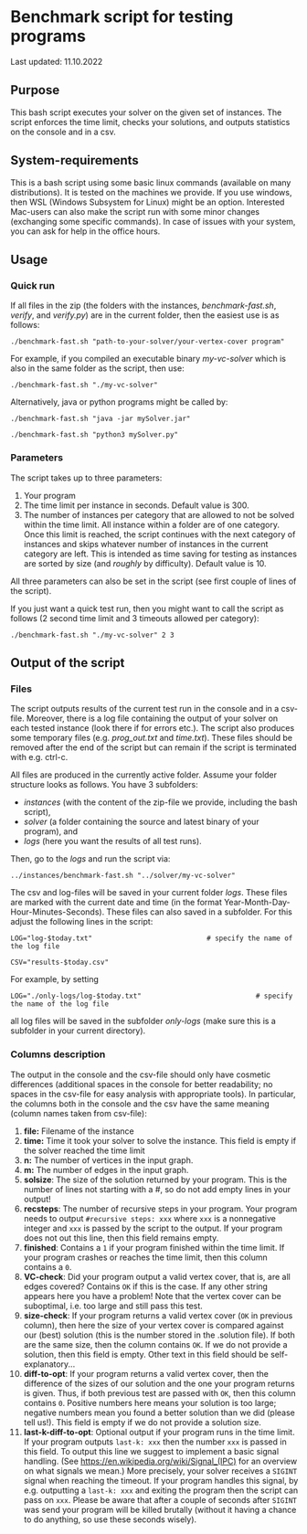 # Benchmark script for testing programs

Last updated: 11.10.2022

## Purpose

This bash script executes your solver on the given set of instances. 
The script enforces the time limit, checks your solutions, and outputs statistics on the console and in a csv. 

## System-requirements

This is a bash script using some basic linux commands (available on many distributions). 
It is tested on the machines we provide.
If you use windows, then WSL (Windows Subsystem for Linux) might be an option.
Interested Mac-users can also make the script run with some minor changes (exchanging some specific commands).
In case of issues with your system, you can ask for help in the office hours.

## Usage

### Quick run

If all files in the zip (the folders with the instances, *benchmark-fast.sh*, *verify*, and *verify.py*) are in the current folder, then the easiest use is as follows:

```
./benchmark-fast.sh "path-to-your-solver/your-vertex-cover program"
```

For example, if you compiled an executable binary *my-vc-solver* which is also in the same folder as the script, then use:

```
./benchmark-fast.sh "./my-vc-solver"
```

Alternatively, java or python programs might be called by:

```
./benchmark-fast.sh "java -jar mySolver.jar"

./benchmark-fast.sh "python3 mySolver.py"
```

### Parameters

The script takes up to three parameters:

1. Your program
2. The time limit per instance in seconds. Default value is 300.
3. The number of instances per category that are allowed to not be solved within the time limit. 
All instance within a folder are of one category.
Once this limit is reached, the script continues with the next category of instances and skips whatever number of instances in the current category are left. This is intended as time saving for testing as instances are sorted by size (and *roughly* by difficulty). Default value is 10.

All three parameters can also be set in the script (see first couple of lines of the script).

If you just want a quick test run, then you might want to call the script as follows (2 second time limit and 3 timeouts allowed per category):

```
./benchmark-fast.sh "./my-vc-solver" 2 3
```

## Output of the script

### Files

The script outputs results of the current test run in the console and in a csv-file. 
Moreover, there is a log file containing the output of your solver on each tested instance (look there if for errors etc.).
The script also produces some temporary files (e.g. *prog_out.txt* and *time.txt*). These files should be removed after the end of the script but can remain if the script is terminated with e.g. ctrl-c.

All files are produced in the currently active folder. Assume your folder structure looks as follows. You have 3 subfolders:

 - *instances* (with the content of the zip-file we provide, including the bash script), 
 - *solver* (a folder containing the source and latest binary of your program), and 
 - *logs* (here you want the results of all test runs).

Then, go to the *logs* and run the script via:

```
../instances/benchmark-fast.sh "../solver/my-vc-solver"
```

The csv and log-files will be saved in your current folder *logs*. These files are marked with the current date and time (in the format Year-Month-Day-Hour-Minutes-Seconds).
These files can also saved in a subfolder. For this adjust the following lines in the script:

```
LOG="log-$today.txt"							# specify the name of the log file

CSV="results-$today.csv"
```

For example, by setting
```
LOG="./only-logs/log-$today.txt"							# specify the name of the log file
```
all log files will be saved in the subfolder *only-logs* (make sure this is a subfolder in your current directory).

### Columns description

The output in the console and the csv-file should only have cosmetic differences (additional spaces in the console for better readability; no spaces in the csv-file for easy analysis with appropriate tools).
In particular, the columns both in the console and the csv have the same meaning (column names taken from csv-file):

1. **file:** Filename of the instance
2. **time:** Time it took your solver to solve the instance. This field is empty if the solver reached the time limit
3. **n:** The number of vertices in the input graph.
3. **m:** The number of edges in the input graph.
4. **solsize**: The size of the solution returned by your program. This is the number of lines not starting with a #, so do not add empty lines in your output!
5. **recsteps**: The number of recursive steps in your program. Your program needs to output ``#recursive steps: xxx`` where ``xxx`` is a nonnegative integer and ``xxx`` is passed by the script to the output. If your program does not out this line, then this field remains empty.
6. **finished**: Contains a ``1`` if your program finished within the time limit. If your program crashes or reaches the time limit, then this column contains a ``0``.
7. **VC-check**: Did your program output a valid vertex cover, that is, are all edges covered? Contains ``OK`` if this is the case. If any other string appears here you have a problem! Note that the vertex cover can be suboptimal, i.e. too large and still pass this test.
8. **size-check**: If your program returns a valid vertex cover (``OK`` in previous column), then here the size of your vertex cover is compared against our (best) solution (this is the number stored in the .solution file). If both are the same size, then the column contains ``OK``. If we do not provide a solution, then this field is empty. Other text in this field should be self-explanatory...
9. **diff-to-opt**: If your program returns a valid vertex cover, then the difference of the sizes of our solution and the one your program returns is given. Thus, if both previous test are passed with ``OK``, then this column contains ``0``. Positive numbers here means your solution is too large; negative numbers mean you found a better solution than we did (please tell us!). This field is empty if we do not provide a solution size.
10. **last-k-diff-to-opt**: Optional output if your program runs in the time limit. If your program outputs ``last-k: xxx`` then the number ``xxx`` is passed in this field.
To output this line we suggest to implement a basic signal handling. (See https://en.wikipedia.org/wiki/Signal_(IPC) for an overview on what signals we mean.) 
More precisely, your solver receives a ``SIGINT`` signal when reaching the timeout. If your program handles this signal, by e.g. outputting a ``last-k: xxx`` and exiting the program then the script can pass on ``xxx``. Please be aware that after a couple of seconds after ``SIGINT`` was send your program will be killed brutally (without it having a chance to do anything, so use these seconds wisely).
